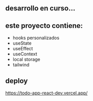 ## desarrollo en curso...

## este proyecto contiene:
- hooks personalizados
- useState
- useEffect
- useContext
- local storage
- tailwind


## deploy
https://todo-app-react-dev.vercel.app/
